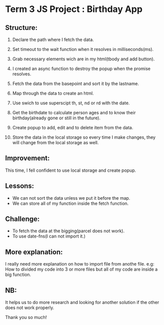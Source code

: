 # Term 3 JS Project : Birthday App

## Structure:
 1. Declare the path where I fetch the data.

 2. Set timeout to the wait function when it resolves in milliseconds(ms).

 3. Grab necessary elements wich are in my html(tbody and add button).

 4. I created an async function to destroy the popup when the promise resolves.

 5. Fetch the data from the basepoint and sort it by the lastname.

 6. Map through the data to create an html.

 7. Use swich to use superscipt th, st, nd or rd with the date.

 8. Get the birthdate to calculate person ages and to know their birthday(already gone or still in the future).

 9. Create popup to add, edit and to delete item from the data.

 10. Store the data in the local storage so every time I make changes, they will change from the local storage as well.

 ## Improvement:
  This time, I fell confident to use local storage and create popup.

## Lessons:
- We can not sort the data unless we put it before the map.
- We can store all of my function inside the fetch function.

## Challenge:
- To fetch the data at the bigging(parcel does not work).
- To use date-fns(I can not import it.)

## More explanation:
I really need more explanation on how to import file from anothe file.
e.g: How to divided my code into 3 or more files but all of my code are inside a big function.

## NB: 
It helps us to do more research and looking for another solution if the other does not work properly.

Thank you so much!
